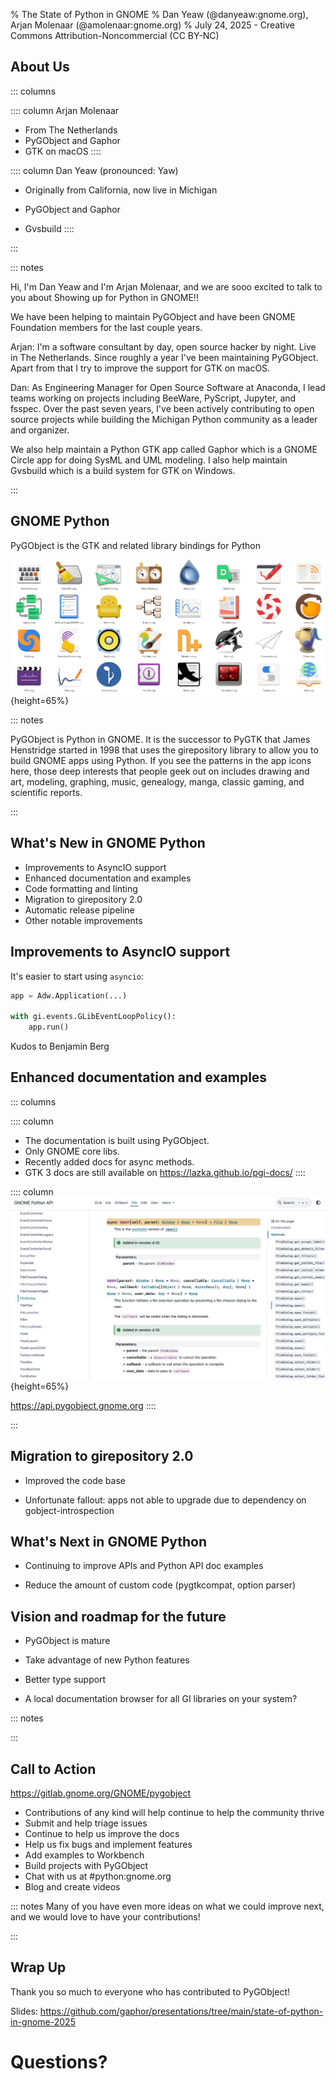 % The State of Python in GNOME
% Dan Yeaw (@danyeaw:gnome.org), Arjan Molenaar (@amolenaar:gnome.org)
% July 24, 2025 - Creative Commons Attribution-Noncommercial (CC BY-NC)


## About Us

::: columns

:::: column
Arjan Molenaar

- From The Netherlands
- PyGObject and Gaphor
- GTK on macOS
::::

:::: column
Dan Yeaw (pronounced: Yaw)

- Originally from California, now live in Michigan

- PyGObject and Gaphor
- Gvsbuild
::::

:::

::: notes

Hi, I'm Dan Yeaw and I'm Arjan Molenaar, and we are sooo excited to talk to you
about Showing up for Python in GNOME!!

We have been helping to maintain PyGObject and have been GNOME Foundation members
for the last couple years.

Arjan:
I'm a software consultant by day, open source hacker by night. Live in The Netherlands.
Since roughly a year I've been maintaining PyGObject. Apart from that I try to improve
the support for GTK on macOS.

Dan:
As Engineering Manager for Open Source Software at Anaconda, I lead teams
working on projects including BeeWare, PyScript, Jupyter, and fsspec. Over the
past seven years, I've been actively contributing to open source projects while
building the Michigan Python community as a leader and organizer.

We also help maintain a Python GTK app called Gaphor which is a GNOME Circle
app for doing SysML and UML modeling. I also help maintain Gvsbuild which is
a build system for GTK on Windows.

:::

## GNOME Python

PyGObject is the GTK and related library bindings for Python

![](app-icons.png){height=65%}

::: notes

PyGObject is Python in GNOME. It is the successor to PyGTK that James Henstridge started in 1998 that uses the girepository library to allow you to build GNOME apps using Python. If you see the patterns in the app icons here, those deep interests that people geek out on includes drawing and art, modeling, graphing, music, genealogy, manga, classic gaming, and scientific reports.

:::

## What's New in GNOME Python

* Improvements to AsyncIO support
* Enhanced documentation and examples
* Code formatting and linting
* Migration to girepository 2.0
* Automatic release pipeline
* Other notable improvements

## Improvements to AsyncIO support

It's easier to start using `asyncio`:

```python
app = Adw.Application(...)

with gi.events.GLibEventLoopPolicy():
    app.run()
```

Kudos to Benjamin Berg

## Enhanced documentation and examples

::: columns

:::: column
* The documentation is built using PyGObject.
* Only GNOME core libs.
* Recently added docs for async methods.
* GTK 3 docs are still available on https://lazka.github.io/pgi-docs/
::::

:::: column
![](api-docs.png){height=65%}

https://api.pygobject.gnome.org
::::

:::

## Migration to girepository 2.0

* Improved the code base

* Unfortunate fallout: apps not able to upgrade due to dependency on gobject-introspection

## What's Next in GNOME Python

* Continuing to improve APIs and Python API doc examples

* Reduce the amount of custom code (pygtkcompat, option parser)

## Vision and roadmap for the future

* PyGObject is mature

* Take advantage of new Python features

* Better type support

* A local documentation browser for all GI libraries on your system?

::: notes

:::

## Call to Action

https://gitlab.gnome.org/GNOME/pygobject

- Contributions of any kind will help continue to help the community thrive
- Submit and help triage issues
- Continue to help us improve the docs
- Help us fix bugs and implement features
- Add examples to Workbench
- Build projects with PyGObject
- Chat with us at #python:gnome.org
- Blog and create videos

::: notes
Many of you have even more ideas on what we could improve next, and we would love to have your contributions!

:::

## Wrap Up

Thank you so much to everyone who has contributed to PyGObject!

Slides:
https://github.com/gaphor/presentations/tree/main/state-of-python-in-gnome-2025

# Questions?
